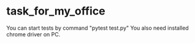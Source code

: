 # task_for_my_office
You can start tests by command "pytest test.py"
You also need installed chrome driver on PC.
